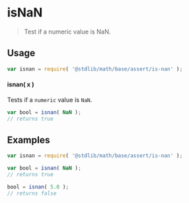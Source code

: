 # isNaN

> Test if a numeric value is NaN.


<section class="usage">

## Usage

``` javascript
var isnan = require( '@stdlib/math/base/assert/is-nan' );
```

#### isnan( x )

Tests if a `numeric` value is `NaN`.

``` javascript
var bool = isnan( NaN );
// returns true
```

</section>

<!-- /.usage -->


<section class="examples">

## Examples

``` javascript
var isnan = require( '@stdlib/math/base/assert/is-nan' );

var bool = isnan( NaN );
// returns true

bool = isnan( 5.0 );
// returns false
```

</section>

<!-- /.examples -->


<section class="links">

</section>

<!-- /.links -->

